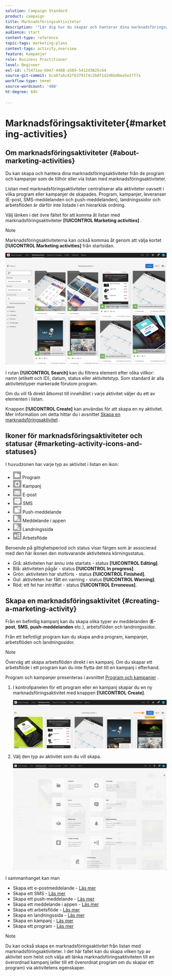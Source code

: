 ```yaml
---
solution: Campaign Standard
product: campaign
title: Marknadsföringsaktiviteter
description: '"Lär dig hur du skapar och hanterar dina marknadsföringsaktiviteter: kampanjer, E-post, SMS & push-meddelanden, landningssidor, arbetsflöden. Du kan enkelt skapa en ny aktivitet, redigera en befintlig och se status och giltighet för den."'
audience: start
content-type: reference
topic-tags: marketing-plans
context-tags: activity,overview
feature: Kampanjer
role: Business Practitioner
level: Beginner
exl-id: c75471aa-b947-4488-a569-5412d3825c64
source-git-commit: 6ca6fabc42f63791f4c2b0f1d2d6bd8ea5e27f7a
workflow-type: tm+mt
source-wordcount: '488'
ht-degree: 84%

---
```


# Marknadsföringsaktiviteter{#marketing-activities}

## Om marknadsföringsaktiviteter {#about-marketing-activities}

Du kan skapa och hantera dina marknadsföringsaktiviteter från de program och kampanjer som de tillhör eller via listan med marknadsföringsaktiviteter.

Listan med marknadsföringsaktiviteter centraliserar alla aktiviteter oavsett i vilka program eller kampanjer de skapades. Program, kampanjer, leveranser (E-post, SMS-meddelanden och push-meddelanden), landningssidor och arbetsflöden är därför inte listade i en hierarkisk ordning.

Välj länken i det övre fältet för att komma åt listan med marknadsföringsaktiviteter **[!UICONTROL Marketing activities]** .

>[!NOTE]
>
>Marknadsföringsaktiviteterna kan också kommas åt genom att välja kortet **[!UICONTROL Marketing activities]** från startsidan.

![](assets/marketing_activities.png)

I rutan **[!UICONTROL Search]** kan du filtrera element efter olika villkor: namn (etikett och ID), datum, status eller aktivitetstyp. Som standard är alla aktivitetstyper markerade förutom program.

Om du vill få direkt åtkomst till innehållet i varje aktivitet väljer du ett av elementen i listan.

Knappen **[!UICONTROL Create]** kan användas för att skapa en ny aktivitet. Mer information om detta hittar du i avsnittet [Skapa en marknadsföringsaktivitet](#creating-a-marketing-activity) .

## Ikoner för marknadsföringsaktiviteter och statusar {#marketing-activity-icons-and-statuses}

I huvudzonen har varje typ av aktivitet i listan en ikon:

* ![](assets/marketing_program_icon.png) Program
* ![](assets/marketing_campaign_icon.png) Kampanj
* ![](assets/marketing_email_icon.png) E-post
* ![](assets/marketing_sms_icon.png) SMS
* ![](assets/marketing_push_icon.png) Push-meddelande
* ![](assets/marketing_lp_icon.png) Meddelande i appen
* ![](assets/marketing_lp_icon.png) Landningssida
* ![](assets/marketing_workflow_icon.png) Arbetsflöde

Beroende på giltighetsperiod och status visar färgen som är associerad med den här ikonen den motsvarande aktivitetens körningsstatus.

* Grå: aktiviteten har ännu inte startats - status **[!UICONTROL Editing]**.
* Blå: aktiviteten pågår - status **[!UICONTROL In progress]**.
* Grön: aktiviteten har slutförts - status **[!UICONTROL Finished]**.
* Gul: aktiviteten har fått en varning - status **[!UICONTROL Warning]**.
* Röd: ett fel har inträffat - status **[!UICONTROL Erroneous]**.

## Skapa en marknadsföringsaktivitet {#creating-a-marketing-activity}

Från en befintlig kampanj kan du skapa olika typer av meddelanden (**E-post**, **SMS**, **push-meddelanden** etc.), arbetsflöden och landningssidor.

Från ett befintligt program kan du skapa andra program, kampanjer, arbetsflöden och landningssidor.

>[!NOTE]
>
>Överväg att skapa arbetsflöden direkt i en kampanj. Om du skapar ett arbetsflöde i ett program kan du inte flytta det till en kampanj i efterhand.

Program och kampanjer presenteras i avsnittet [Program och kampanjer](../../start/using/programs-and-campaigns.md) .

1. I kontrollpanelen för ett program eller en kampanj skapar du en ny marknadsföringsaktivitet med knappen **[!UICONTROL Create]**.

   ![](assets/marketing_activiy_creation_1.png)

1. Välj den typ av aktivitet som du vill skapa.

   ![](assets/marketing_activiy_creation_2.png)

I sammanhanget kan man

* Skapa ett e-postmeddelande - [Läs mer](../../channels/using/creating-an-email.md)
* Skapa ett SMS - [Läs mer](../../channels/using/creating-an-sms-message.md)
* Skapa ett push-meddelande - [Läs mer](../../channels/using/preparing-and-sending-a-push-notification.md)
* Skapa ett meddelande i appen - [Läs mer](../../channels/using/about-in-app-messaging.md)
* Skapa ett arbetsflöde - [Läs mer](../../automating/using/building-a-workflow.md#creating-a-workflow)
* Skapa en landningssida - [Läs mer](../../channels/using/getting-started-with-landing-pages.md)
* Skapa en kampanj - [Läs mer](../../start/using/programs-and-campaigns.md#creating-a-campaign)
* Skapa ett program - [Läs mer](../../start/using/programs-and-campaigns.md#creating-a-program)

>[!NOTE]
>
>Du kan också skapa en marknadsföringsaktivitet från listan med marknadsföringsaktiviteter. I det här fallet kan du skapa vilken typ av aktivitet som helst och välja att länka marknadsföringsaktiviteten till en överordnad kampanj (eller till ett överordnat program om du skapar ett program) via aktivitetens egenskaper.
